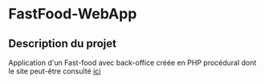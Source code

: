 # FastFood-WebApp

## Description du projet

Application d'un Fast-food avec back-office créée en PHP procédural dont le site peut-être consulté [ici](https://www.google.com)